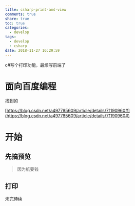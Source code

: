 ```yaml
---
title: csharp-print-and-view
comments: true
share: true
toc: true
categories:
  - develop
tags:
  - develop
  - csharp
date: 2018-11-27 16:29:59
---
```


c#写个打印功能，最烦写前端了
<!-- more -->  

# 面向百度编程

找到的

[https://blog.csdn.net/a497785609/article/details/71190960#](https://blog.csdn.net/a497785609/article/details/71190960#)

# 开始

## 先搞预览

> 因为纸要钱



## 打印


未完待续
